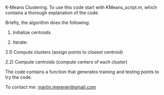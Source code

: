 
K-Means Clustering. To use this code start with KMeans_script.m, which contains a thorough explanation of the code.

Briefly, the algorithm does the following:

1) Initialize centroids

2) Iterate:

2.1) Compute clusters (assign points to closest centroid) 

2.2) Compute centroids (compute centers of each cluster) 

The code contains a function that generates training and testing points to try the code.

To contact me: martin.merener@gmail.com
